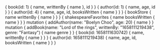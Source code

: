 {
    book(id: 1) {
        name,
        writtenBy {
            name
        },
        id
    }
}
{
    author(id: 1) {
        name,
        age,
        id
    }
}
{
    author(id: 4) {
        name,
        age,
        id,
        booksWritten {
            name
        }
    }
}
{
    bookStore {
        name
        writtenBy {
            name
        }
    }
}
{
    shakespeareFavorites {
        name
        booksWritten {
            name
        }
    }
}
mutation {
  addAuthor(name: "Boelyn Choo", age: 20) {
    name
  }
}
mutation {
  addBook(name: "Lord of the rings", writtenBy: "1658111219438", genre: "Fantasy") {
    name
    genre
  }
}
{
    book(id: 1658111630742) {
        name,
        writtenBy {
            name
        }
    }
}
{
    author(id: 1658111219438) {
        name,
        age,
        id,
        booksWritten {
            name
        }
    }
}